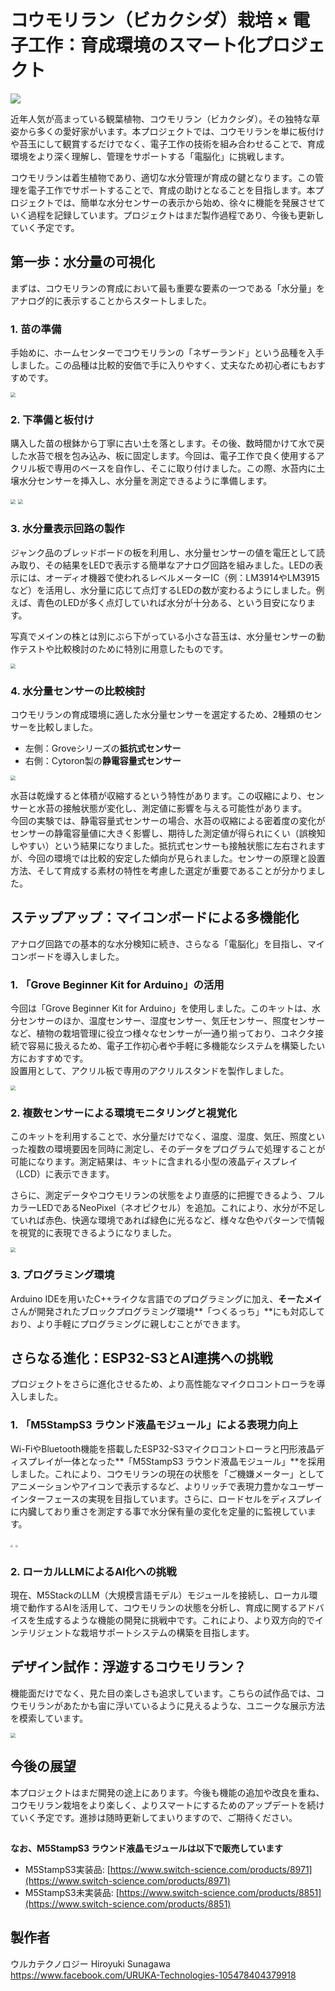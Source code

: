 # **コウモリラン（ビカクシダ）栽培 × 電子工作：育成環境のスマート化プロジェクト**
![](DSC_0252.JPG)


近年人気が高まっている観葉植物、コウモリラン（ビカクシダ）。その独特な草姿から多くの愛好家がいます。本プロジェクトでは、コウモリランを単に板付けや苔玉にして観賞するだけでなく、電子工作の技術を組み合わせることで、育成環境をより深く理解し、管理をサポートする「電脳化」に挑戦します。

コウモリランは着生植物であり、適切な水分管理が育成の鍵となります。この管理を電子工作でサポートすることで、育成の助けとなることを目指します。本プロジェクトでは、簡単な水分センサーの表示から始め、徐々に機能を発展させていく過程を記録しています。プロジェクトはまだ製作過程であり、今後も更新していく予定です。



## **第一歩：水分量の可視化**

まずは、コウモリランの育成において最も重要な要素の一つである「水分量」をアナログ的に表示することからスタートしました。

### **1\. 苗の準備**

手始めに、ホームセンターでコウモリランの「ネザーランド」という品種を入手しました。この品種は比較的安価で手に入りやすく、丈夫なため初心者にもおすすめです。

<img src="DSC_0054.JPG" style="zoom:50%;" />

### **2\. 下準備と板付け**

購入した苗の根鉢から丁寧に古い土を落とします。その後、数時間かけて水で戻した水苔で根を包み込み、板に固定します。今回は、電子工作で良く使用するアクリル板で専用のベースを自作し、そこに取り付けました。この際、水苔内に土壌水分センサーを挿入し、水分量を測定できるように準備します。

<img src="DSC_0062.JPG" style="zoom:50%;" />

<img src="DSC_0076.JPG" style="zoom:50%;" />

### **3\. 水分量表示回路の製作**

ジャンク品のブレッドボードの板を利用し、水分量センサーの値を電圧として読み取り、その結果をLEDで表示する簡単なアナログ回路を組みました。LEDの表示には、オーディオ機器で使われるレベルメーターIC（例：LM3914やLM3915など）を活用し、水分量に応じて点灯するLEDの数が変わるようにしました。例えば、青色のLEDが多く点灯していれば水分が十分ある、という目安になります。

写真でメインの株とは別にぶら下がっている小さな苔玉は、水分量センサーの動作テストや比較検討のために特別に用意したものです。

<img src="DSC_0085.JPG" style="zoom:50%;" />

### **4\. 水分量センサーの比較検討**

コウモリランの育成環境に適した水分量センサーを選定するため、2種類のセンサーを比較しました。

* 左側：Groveシリーズの**抵抗式センサー**  
* 右側：Cytoron製の**静電容量式センサー**

<img src="DSC_0195.JPG" style="zoom:50%;" />

水苔は乾燥すると体積が収縮するという特性があります。この収縮により、センサーと水苔の接触状態が変化し、測定値に影響を与える可能性があります。  
今回の実験では、静電容量式センサーの場合、水苔の収縮による密着度の変化がセンサーの静電容量値に大きく影響し、期待した測定値が得られにくい（誤検知しやすい）という結果になりました。抵抗式センサーも接触状態に左右されますが、今回の環境では比較的安定した傾向が見られました。センサーの原理と設置方法、そして育成する素材の特性を考慮した選定が重要であることが分かりました。



## **ステップアップ：マイコンボードによる多機能化**

アナログ回路での基本的な水分検知に続き、さらなる「電脳化」を目指し、マイコンボードを導入しました。

### **1\. 「Grove Beginner Kit for Arduino」の活用**

今回は「Grove Beginner Kit for Arduino」を使用しました。このキットは、水分センサーのほか、温度センサー、湿度センサー、気圧センサー、照度センサーなど、植物の栽培管理に役立つ様々なセンサーが一通り揃っており、コネクタ接続で容易に扱えるため、電子工作初心者や手軽に多機能なシステムを構築したい方におすすめです。  
設置用として、アクリル板で専用のアクリルスタンドを製作しました。  

<img src="DSC_0233.JPG" style="zoom:50%;" />

### **2\. 複数センサーによる環境モニタリングと視覚化**

このキットを利用することで、水分量だけでなく、温度、湿度、気圧、照度といった複数の環境要因を同時に測定し、そのデータをプログラムで処理することが可能になります。測定結果は、キットに含まれる小型の液晶ディスプレイ（LCD）に表示できます。

さらに、測定データやコウモリランの状態をより直感的に把握できるよう、フルカラーLEDであるNeoPixel（ネオピクセル）を追加。これにより、水分が不足していれば赤色、快適な環境であれば緑色に光るなど、様々な色やパターンで情報を視覚的に表現できるようになりました。

<img src="DSC08479.JPG" style="zoom:50%;" />

### **3\. プログラミング環境**

Arduino IDEを用いたC++ライクな言語でのプログラミングに加え、**そーたメイ**さんが開発されたブロックプログラミング環境\*\*「つくるっち」\*\*にも対応しており、より手軽にプログラミングに親しむことができます。





## **さらなる進化：ESP32-S3とAI連携への挑戦**

プロジェクトをさらに進化させるため、より高性能なマイクロコントローラを導入しました。

### **1\. 「M5StampS3 ラウンド液晶モジュール」による表現力向上**

Wi-FiやBluetooth機能を搭載したESP32-S3マイクロコントローラと円形液晶ディスプレイが一体となった\*\*「M5StampS3 ラウンド液晶モジュール」\*\*を採用しました。これにより、コウモリランの現在の状態を「ご機嫌メーター」としてアニメーションやアイコンで表示するなど、よりリッチで表現力豊かなユーザーインターフェースの実現を目指しています。さらに、ロードセルをディスプレイに内臓しており重さを測定する事で水分保有量の変化を定量的に監視しています。

<img src="DSC_0280.JPG" style="zoom:25%;" />

<img src="DSC_0264.JPG" style="zoom:25%;" />

### **2\. ローカルLLMによるAI化への挑戦**

現在、M5StackのLLM（大規模言語モデル）モジュールを接続し、ローカル環境で動作するAIを活用して、コウモリランの状態を分析し、育成に関するアドバイスを生成するような機能の開発に挑戦中です。これにより、より双方向的でインテリジェントな栽培サポートシステムの構築を目指します。





## **デザイン試作：浮遊するコウモリラン？**

機能面だけでなく、見た目の楽しさも追求しています。こちらの試作品では、コウモリランがあたかも宙に浮いているように見えるような、ユニークな展示方法を模索しています。

<img src="DSC_0300.JPG" style="zoom:50%;" />

## **今後の展望**

本プロジェクトはまだ開発の途上にあります。今後も機能の追加や改良を重ね、コウモリラン栽培をより楽しく、よりスマートにするためのアップデートを続けていく予定です。進捗は随時更新してまいりますので、ご期待ください。

## 

**なお、M5StampS3 ラウンド液晶モジュールは以下で販売しています**

* M5StampS3実装品: [https://www.switch-science.com/products/8971](https://www.switch-science.com/products/8971)  
* M5StampS3未実装品: [https://www.switch-science.com/products/8851](https://www.switch-science.com/products/8851)

## **製作者**

ウルカテクノロジー     Hiroyuki Sunagawa  
https://www.facebook.com/URUKA-Technologies-105478404379918
